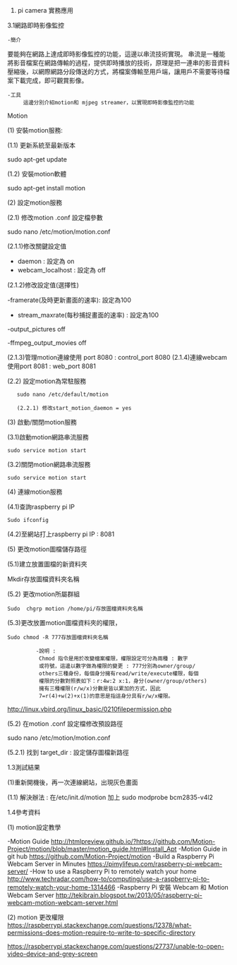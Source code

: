 

1.	pi camera 實務應用

3.1網路即時影像監控


	-簡介
要能夠在網路上達成即時影像監控的功能，這邊以串流技術實現。
串流是一種能將影音檔案在網路傳輸的過程，提供即時播放的技術，原理是把一連串的影音資料壓縮後，以網際網路分段傳送的方式，將檔案傳輸至用戶端，讓用戶不需要等待檔案下載完成，即可觀賞影像。

    -工具         
         這邊分別介紹motion和 mjpeg streamer，以實現即時影像監控的功能

Motion


(1)	安裝motion服務:

(1.1)	更新系統至最新版本

sudo apt-get update
			
(1.2)	安裝motion軟體

  sudo apt-get install motion

(2)	設定motion服務

(2.1) 修改motion .conf 設定檔參數

sudo nano /etc/motion/motion.conf

(2.1.1)修改關鍵設定值

- daemon : 設定為 on
- webcam_localhost : 設定為 off

(2.1.2)修改設定值(選擇性)

-framerate(及時更新畫面的速率): 設定為100
     
- stream_maxrate(每秒捕捉畫面的速率) : 設定為100

-output_pictures off

-ffmpeg_output_movies off

(2.1.3)管理motion連線使用 port 8080 : control_port 8080
(2.1.4)連線webcam使用port 8081 : web_port 8081

  (2.2) 設定motion為常駐服務 

       sudo nano /etc/default/motion

       (2.2.1) 修改start_motion_daemon = yes


(3)	啟動/關閉motion服務


(3.1)啟動motion網路串流服務

    sudo service motion start

(3.2)關閉motion網路串流服務
  
    sudo service motion start

(4)	連線motion服務

(4.1)查詢raspberry pi IP 

    Sudo ifconfig

(4.2)至網站打上raspberry pi IP : 8081

(5)	更改motion圖檔儲存路徑


(5.1)建立放置圖檔的新資料夾

   Mkdir存放圖檔資料夾名稱

(5.2) 更改motion所屬群組

    Sudo  chgrp motion /home/pi/存放圖檔資料夾名稱

(5.3)更改放置motion圖檔資料夾的權限，

    Sudo chmod -R 777存放圖檔資料夾名稱

   			 -說明 : 
              Chmod 指令是用於改變檔案權限，權限設定可分為兩種 : 數字 
              或符號，這邊以數字做為權限的變更 : 777分別為owner/group/
              others三種身份，每個身分擁有read/write/execute權限，每個  
              權限的分數對照表如下：r:4w:2 x:1，身分(owner/group/others)
              擁有三種權限(r/w/x)分數是皆以累加的方式，因此
              7=r(4)+w(2)+x(1)的意思是指這身分具有r/w/x權限。

http://linux.vbird.org/linux_basic/0210filepermission.php 

(5.2) 在motion .conf 設定檔修改預設路徑

 sudo nano /etc/motion/motion.conf

 (5.2.1) 找到 target_dir : 設定儲存圖檔新路徑 

 


1.3測試結果

   (1)重新開機後，再一次連線網站，出現灰色畫面

(1.1)	解決辦法 : 在/etc/init.d/motion 加上 sudo modprobe bcm2835-v4l2

1.4參考資料

(1)	motion設定教學

-Motion Guide
http://htmlpreview.github.io/?https://github.com/Motion-Project/motion/blob/master/motion_guide.html#Install_Apt
-Motion Guide in git hub
https://github.com/Motion-Project/motion 
-Build a Raspberry Pi Webcam Server in Minutes
https://pimylifeup.com/raspberry-pi-webcam-server/ 
-How to use a Raspberry Pi to remotely watch your home
http://www.techradar.com/how-to/computing/use-a-raspberry-pi-to-remotely-watch-your-home-1314466 
   -Raspberry Pi 安裝 Webcam 和 Motion Webcam Server
http://tekibrain.blogspot.tw/2013/05/raspberry-pi-webcam-motion-webcam-server.html 


(2)	motion 更改權限
https://raspberrypi.stackexchange.com/questions/12378/what-permissions-does-motion-require-to-write-to-specific-directory 
                   
https://raspberrypi.stackexchange.com/questions/27737/unable-to-open-video-device-and-grey-screen 

